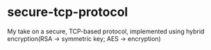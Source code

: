 # secure-tcp-protocol
My take on a secure, TCP-based protocol, implemented using hybrid encryption(RSA -> symmetric key; AES -> encryption)